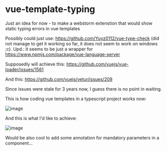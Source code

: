 # vue-template-typing
Just an idea for now - to make a webstorm extenstion that would show static typing errors in vue templates

Possibly could just use: https://github.com/Yuyz0112/vue-type-check (did not manage to get it working so far, it does not seem to work on windows ;c). Upd.: it seems to be just a wrapper for https://www.npmjs.com/package/vue-language-server

Supposedly will achieve this:
https://github.com/vuejs/vue-loader/issues/1561

And this:
https://github.com/vuejs/vetur/issues/209

Since issues were stale for 3 years now, I guess there is no point in waiting.

This is how coding vue templates in a typescript project works now:

![image](https://user-images.githubusercontent.com/30558426/81400361-8b9f7980-9135-11ea-9f22-d85c1465392a.png)

And this is what I'd like to achieve:

![image](https://user-images.githubusercontent.com/30558426/81400508-f355c480-9135-11ea-9a25-3b24d09fa0d6.png)


Would be also cool to add some annotation for mandatory parameters in a component...
